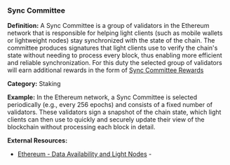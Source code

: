 ### Sync Committee
**Definition:** A Sync Committee is a group of validators in the Ethereum network that is responsible for helping light clients (such as mobile wallets or lightweight nodes) stay synchronized with the state of the chain. The committee produces signatures that light clients use to verify the chain's state without needing to process every block, thus enabling more efficient and reliable synchronization. For this duty the selected group of validators will earn additional rewards in the form of [Sync Committee Rewards](#sync-committee-rewards)

**Category:** Staking

**Example:** In the Ethereum network, a Sync Committee is selected periodically (e.g., every 256 epochs) and consists of a fixed number of validators. These validators sign a snapshot of the chain state, which light clients can then use to quickly and securely update their view of the blockchain without processing each block in detail.

**External Resources:**
- [Ethereum - Data Availability and Light Nodes](https://ethereum.org/en/developers/docs/data-availability/#data-availability-and-light-nodes) - 
